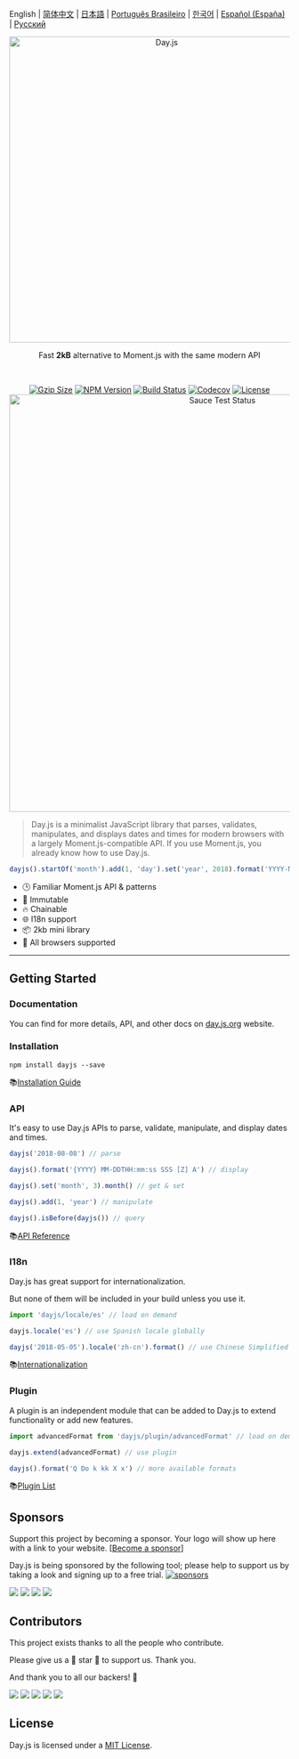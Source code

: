 English | [简体中文](./docs/zh-cn/README.zh-CN.md) | [日本語](./docs/ja/README-ja.md) | [Português Brasileiro](./docs/pt-br/README-pt-br.md) | [한국어](./docs/ko/README-ko.md) | [Español (España)](./docs/es-es/README-es-es.md) | [Русский](./docs/ru/README-ru.md)

<p align="center"><a href="https://day.js.org/" target="_blank" rel="noopener noreferrer"><img width="550"
                                                                             src="https://user-images.githubusercontent.com/17680888/39081119-3057bbe2-456e-11e8-862c-646133ad4b43.png"
                                                                             alt="Day.js"></a></p>
<p align="center">Fast <b>2kB</b> alternative to Moment.js with the same modern API</p>
<br>
<p align="center">
    <a href="https://unpkg.com/dayjs/dayjs.min.js"><img
            src="http://img.badgesize.io/https://unpkg.com/dayjs/dayjs.min.js?compression=gzip&style=flat-square"
            alt="Gzip Size"></a>
    <a href="https://www.npmjs.com/package/dayjs"><img src="https://img.shields.io/npm/v/dayjs.svg?style=flat-square&colorB=51C838"
                                                       alt="NPM Version"></a>
    <a href="https://travis-ci.org/iamkun/dayjs"><img
            src="https://img.shields.io/travis/iamkun/dayjs/master.svg?style=flat-square" alt="Build Status"></a>
    <a href="https://codecov.io/gh/iamkun/dayjs"><img
            src="https://img.shields.io/codecov/c/github/iamkun/dayjs/master.svg?style=flat-square" alt="Codecov"></a>
    <a href="https://github.com/iamkun/dayjs/blob/master/LICENSE"><img
            src="https://img.shields.io/badge/license-MIT-brightgreen.svg?style=flat-square" alt="License"></a>
    <br>
    <a href="https://saucelabs.com/u/dayjs">
        <img width="750" src="https://user-images.githubusercontent.com/17680888/40040137-8e3323a6-584b-11e8-9dba-bbe577ee8a7b.png" alt="Sauce Test Status">
    </a>
</p>

> Day.js is a minimalist JavaScript library that parses, validates, manipulates, and displays dates and times for modern browsers with a largely Moment.js-compatible API. If you use Moment.js, you already know how to use Day.js.

```js
dayjs().startOf('month').add(1, 'day').set('year', 2018).format('YYYY-MM-DD HH:mm:ss');
```

* 🕒 Familiar Moment.js API & patterns
* 💪 Immutable
* 🔥 Chainable
* 🌐 I18n support
* 📦 2kb mini library
* 👫 All browsers supported

---

## Getting Started

### Documentation

You can find for more details, API, and other docs on [day.js.org](https://day.js.org/) website.

### Installation

```console
npm install dayjs --save
```

📚[Installation Guide](https://day.js.org/docs/en/installation/installation)

### API

It's easy to use Day.js APIs to parse, validate, manipulate, and display dates and times.

```javascript
dayjs('2018-08-08') // parse

dayjs().format('{YYYY} MM-DDTHH:mm:ss SSS [Z] A') // display

dayjs().set('month', 3).month() // get & set

dayjs().add(1, 'year') // manipulate

dayjs().isBefore(dayjs()) // query
```

📚[API Reference](https://day.js.org/docs/en/parse/parse)

### I18n

Day.js has great support for internationalization.

But none of them will be included in your build unless you use it.

```javascript
import 'dayjs/locale/es' // load on demand

dayjs.locale('es') // use Spanish locale globally

dayjs('2018-05-05').locale('zh-cn').format() // use Chinese Simplified locale in a specific instance
```
📚[Internationalization](https://day.js.org/docs/en/i18n/i18n)

### Plugin

A plugin is an independent module that can be added to Day.js to extend functionality or add new features.

```javascript
import advancedFormat from 'dayjs/plugin/advancedFormat' // load on demand

dayjs.extend(advancedFormat) // use plugin

dayjs().format('Q Do k kk X x') // more available formats
```

📚[Plugin List](https://day.js.org/docs/en/plugin/plugin)

## Sponsors

Support this project by becoming a sponsor. Your logo will show up here with a link to your website. [[Become a sponsor](https://opencollective.com/dayjs#sponsor)]

Day.js is being sponsored by the following tool; please help to support us by taking a look and signing up to a free trial.
<a href="https://tracking.gitads.io/?repo=dayjs" target="_blank" rel="noopener noreferrer">
<img src="https://images.gitads.io/dayjs" alt="sponsors"></a>

<a href="https://opencollective.com/dayjs/sponsor/0/website" target="_blank"><img src="https://opencollective.com/dayjs/sponsor/0/avatar.svg"></a>
<a href="https://opencollective.com/dayjs/sponsor/1/website" target="_blank"><img src="https://opencollective.com/dayjs/sponsor/1/avatar.svg"></a>
<a href="https://opencollective.com/dayjs/sponsor/2/website" target="_blank"><img src="https://opencollective.com/dayjs/sponsor/2/avatar.svg"></a>
<a href="https://opencollective.com/dayjs/sponsor/3/website" target="_blank"><img src="https://opencollective.com/dayjs/sponsor/3/avatar.svg"></a>

## Contributors

This project exists thanks to all the people who contribute.

Please give us a 💖 star 💖 to support us. Thank you.

And thank you to all our backers! 🙏

<a href="https://opencollective.com/dayjs/backer/0/website?requireActive=false" target="_blank"><img src="https://opencollective.com/dayjs/backer/0/avatar.svg?requireActive=false"></a>
<a href="https://opencollective.com/dayjs/backer/1/website?requireActive=false" target="_blank"><img src="https://opencollective.com/dayjs/backer/1/avatar.svg?requireActive=false"></a>
<a href="https://opencollective.com/dayjs/backer/2/website?requireActive=false" target="_blank"><img src="https://opencollective.com/dayjs/backer/2/avatar.svg?requireActive=false"></a>
<a href="https://opencollective.com/dayjs/backer/3/website?requireActive=false" target="_blank"><img src="https://opencollective.com/dayjs/backer/3/avatar.svg?requireActive=false"></a>
<a href="https://opencollective.com/dayjs#backers" target="_blank"><img src="https://opencollective.com/dayjs/contributors.svg?width=890" /></a>

## License

Day.js is licensed under a [MIT License](./LICENSE).
